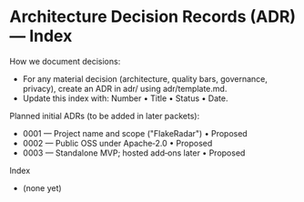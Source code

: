 # Architecture Decision Records (ADR) — Index

How we document decisions:
- For any material decision (architecture, quality bars, governance, privacy), create an ADR in adr/ using adr/template.md.
- Update this index with: Number • Title • Status • Date.

Planned initial ADRs (to be added in later packets):
- 0001 — Project name and scope ("FlakeRadar") • Proposed
- 0002 — Public OSS under Apache‑2.0 • Proposed
- 0003 — Standalone MVP; hosted add‑ons later • Proposed

Index
- (none yet)